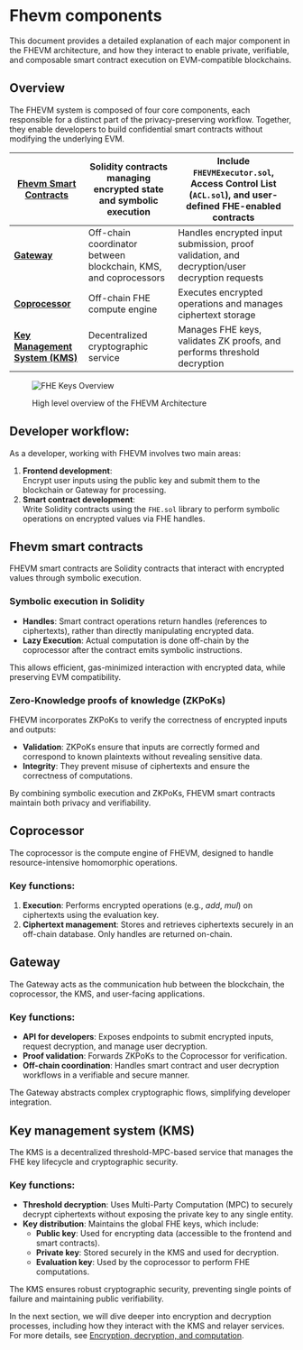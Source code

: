 # Fhevm components

This document provides a detailed explanation of each major component in the FHEVM architecture, and how they interact
to enable private, verifiable, and composable smart contract execution on EVM-compatible blockchains.

## Overview

The FHEVM system is composed of four core components, each responsible for a distinct part of the privacy-preserving
workflow. Together, they enable developers to build confidential smart contracts without modifying the underlying EVM.

| [**Fhevm Smart Contracts**](fhevm-components.md#fhevm-smart-contracts)           | Solidity contracts managing encrypted state and symbolic execution | Include `FHEVMExecutor.sol`, Access Control List (`ACL.sol`), and user-defined FHE-enabled contracts |
| -------------------------------------------------------------------------------- | ------------------------------------------------------------------ | ---------------------------------------------------------------------------------------------------- |
| [**Gateway**](fhevm-components.md#gateway)                                       | Off-chain coordinator between blockchain, KMS, and coprocessors    | Handles encrypted input submission, proof validation, and decryption/user decryption requests        |
| [**Coprocessor**](fhevm-components.md#coprocessor)                               | Off-chain FHE compute engine                                       | Executes encrypted operations and manages ciphertext storage                                         |
| [**Key Management System (KMS)**](fhevm-components.md#key-management-system-kms) | Decentralized cryptographic service                                | Manages FHE keys, validates ZK proofs, and performs threshold decryption                             |

<figure><img src="../../.gitbook/assets/architecture.png" alt="FHE Keys Overview"><figcaption><p>High level overview of the FHEVM Architecture</p></figcaption></figure>

## **Developer workflow:**

As a developer, working with FHEVM involves two main areas:

1. **Frontend development**:\
   Encrypt user inputs using the public key and submit them to the blockchain or Gateway for processing.
2. **Smart contract development**:\
   Write Solidity contracts using the `FHE.sol` library to perform symbolic operations on encrypted values via FHE
   handles.

## **Fhevm smart contracts**

FHEVM smart contracts are Solidity contracts that interact with encrypted values through symbolic execution.

### **Symbolic execution in Solidity**

- **Handles**: Smart contract operations return handles (references to ciphertexts), rather than directly manipulating
  encrypted data.
- **Lazy Execution**: Actual computation is done off-chain by the coprocessor after the contract emits symbolic
  instructions.

This allows efficient, gas-minimized interaction with encrypted data, while preserving EVM compatibility.

### **Zero-Knowledge proofs of knowledge (ZKPoKs)**

FHEVM incorporates ZKPoKs to verify the correctness of encrypted inputs and outputs:

- **Validation**: ZKPoKs ensure that inputs are correctly formed and correspond to known plaintexts without revealing
  sensitive data.
- **Integrity**: They prevent misuse of ciphertexts and ensure the correctness of computations.

By combining symbolic execution and ZKPoKs, FHEVM smart contracts maintain both privacy and verifiability.

## **Coprocessor**

The coprocessor is the compute engine of FHEVM, designed to handle resource-intensive homomorphic operations.

### **Key functions**:

1. **Execution**: Performs encrypted operations (e.g., _add_, _mul_) on ciphertexts using the evaluation key.
2. **Ciphertext management**: Stores and retrieves ciphertexts securely in an off-chain database. Only handles are
   returned on-chain.

## **Gateway**

The Gateway acts as the communication hub between the blockchain, the coprocessor, the KMS, and user-facing
applications.

### **Key functions**:

- **API for developers**: Exposes endpoints to submit encrypted inputs, request decryption, and manage user decryption.
- **Proof validation**: Forwards ZKPoKs to the Coprocessor for verification.
- **Off-chain coordination**: Handles smart contract and user decryption workflows in a verifiable and secure manner.

The Gateway abstracts complex cryptographic flows, simplifying developer integration.

## **Key management system (KMS)**

The KMS is a decentralized threshold-MPC-based service that manages the FHE key lifecycle and cryptographic security.

### **Key functions**:

- **Threshold decryption**: Uses Multi-Party Computation (MPC) to securely decrypt ciphertexts without exposing the
  private key to any single entity.
- **Key distribution**: Maintains the global FHE keys, which include:
  - **Public key**: Used for encrypting data (accessible to the frontend and smart contracts).
  - **Private key**: Stored securely in the KMS and used for decryption.
  - **Evaluation key**: Used by the coprocessor to perform FHE computations.

The KMS ensures robust cryptographic security, preventing single points of failure and maintaining public verifiability.

In the next section, we will dive deeper into encryption and decryption processes, including how they
interact with the KMS and relayer services. For more details, see
[Encryption, decryption, and computation](./d_re_ecrypt_compute.md).
